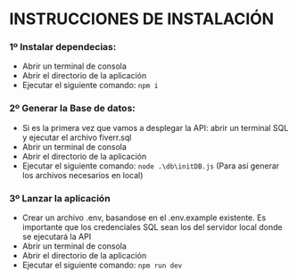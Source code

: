 # INSTRUCCIONES DE INSTALACIÓN

### 1º Instalar dependecias:
* Abrir un terminal de consola
* Abrir el directorio de la aplicación
* Ejecutar el siguiente comando: `npm i`

### 2º Generar la Base de datos:
* Si es la primera vez que vamos a desplegar la API: abrir un terminal SQL y ejecutar el archivo fiverr.sql
* Abrir un terminal de consola
* Abrir el directorio de la aplicación
* Ejecutar el siguiente comando: `node .\db\initDB.js` (Para así generar los archivos necesarios en local)

### 3º Lanzar la aplicación
* Crear un archivo .env, basandose en el .env.example existente. Es importante que los credenciales SQL sean los del servidor local donde se ejecutará la API
* Abrir un terminal de consola
* Abrir el directorio de la aplicación
* Ejecutar el siguiente comando: `npm run dev`